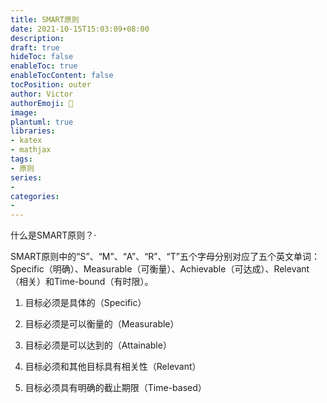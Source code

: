 ```yaml
---
title: SMART原则
date: 2021-10-15T15:03:09+08:00
description:
draft: true
hideToc: false
enableToc: true
enableTocContent: false
tocPosition: outer
author: Victor
authorEmoji: 👻
image:
plantuml: true
libraries:
- katex
- mathjax
tags:
- 原则
series:
-
categories:
-
---
```








什么是SMART原则？·

SMART原则中的“S”、“M”、“A”、“R”、“T”五个字母分别对应了五个英文单词：Specific（明确）、Measurable（可衡量）、Achievable（可达成）、Relevant（相关）和Time-bound（有时限）。

1. 目标必须是具体的（Specific）

2. 目标必须是可以衡量的（Measurable） 

3. 目标必须是可以达到的（Attainable）

4. 目标必须和其他目标具有相关性（Relevant） 

5. 目标必须具有明确的截止期限（Time-based）







